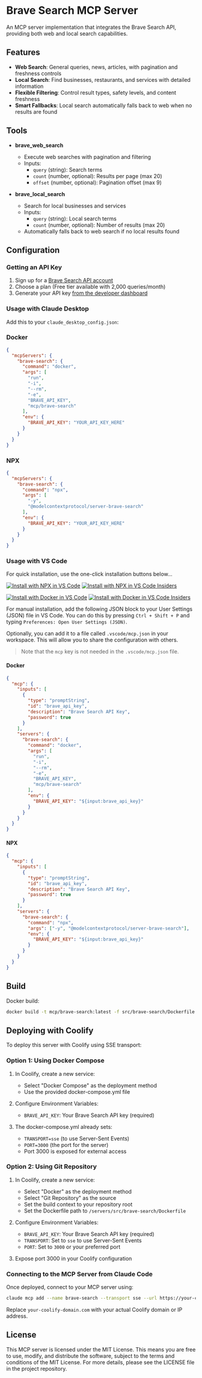 # Brave Search MCP Server

An MCP server implementation that integrates the Brave Search API, providing both web and local search capabilities.

## Features

- **Web Search**: General queries, news, articles, with pagination and freshness controls
- **Local Search**: Find businesses, restaurants, and services with detailed information
- **Flexible Filtering**: Control result types, safety levels, and content freshness
- **Smart Fallbacks**: Local search automatically falls back to web when no results are found

## Tools

- **brave_web_search**

  - Execute web searches with pagination and filtering
  - Inputs:
    - `query` (string): Search terms
    - `count` (number, optional): Results per page (max 20)
    - `offset` (number, optional): Pagination offset (max 9)

- **brave_local_search**
  - Search for local businesses and services
  - Inputs:
    - `query` (string): Local search terms
    - `count` (number, optional): Number of results (max 20)
  - Automatically falls back to web search if no local results found

## Configuration

### Getting an API Key

1. Sign up for a [Brave Search API account](https://brave.com/search/api/)
2. Choose a plan (Free tier available with 2,000 queries/month)
3. Generate your API key [from the developer dashboard](https://api-dashboard.search.brave.com/app/keys)

### Usage with Claude Desktop

Add this to your `claude_desktop_config.json`:

### Docker

```json
{
  "mcpServers": {
    "brave-search": {
      "command": "docker",
      "args": [
        "run",
        "-i",
        "--rm",
        "-e",
        "BRAVE_API_KEY",
        "mcp/brave-search"
      ],
      "env": {
        "BRAVE_API_KEY": "YOUR_API_KEY_HERE"
      }
    }
  }
}
```

### NPX

```json
{
  "mcpServers": {
    "brave-search": {
      "command": "npx",
      "args": [
        "-y",
        "@modelcontextprotocol/server-brave-search"
      ],
      "env": {
        "BRAVE_API_KEY": "YOUR_API_KEY_HERE"
      }
    }
  }
}
```

### Usage with VS Code

For quick installation, use the one-click installation buttons below...

[![Install with NPX in VS Code](https://img.shields.io/badge/VS_Code-NPM-0098FF?style=flat-square&logo=visualstudiocode&logoColor=white)](https://insiders.vscode.dev/redirect/mcp/install?name=brave&inputs=%5B%7B%22type%22%3A%22promptString%22%2C%22id%22%3A%22apiKey%22%7D%5D&config=%7B%22command%22%3A%22npx%22%2C%22args%22%3A%5B%22-y%22%2C%22%40modelcontextprotocol%2Fserver-brave-search%22%5D%2C%22env%22%3A%7B%22BRAVE_API_KEY%22%3A%22%24%7Binput%3Abrave_api_key%7D%22%7D%7D) [![Install with NPX in VS Code Insiders](https://img.shields.io/badge/VS_Code_Insiders-NPM-24bfa5?style=flat-square&logo=visualstudiocode&logoColor=white)](https://insiders.vscode.dev/redirect/mcp/install?name=brave&inputs=%5B%7B%22type%22%3A%22promptString%22%2C%22id%22%3A%22apiKey%22%7D%5D&config=%7B%22command%22%3A%22npx%22%2C%22args%22%3A%5B%22-y%22%2C%22%40modelcontextprotocol%2Fserver-brave-search%22%5D%2C%22env%22%3A%7B%22BRAVE_API_KEY%22%3A%22%24%7Binput%3Abrave_api_key%7D%22%7D%7D&quality=insiders)

[![Install with Docker in VS Code](https://img.shields.io/badge/VS_Code-Docker-0098FF?style=flat-square&logo=visualstudiocode&logoColor=white)](https://insiders.vscode.dev/redirect/mcp/install?name=brave&inputs=%5B%7B%22type%22%3A%22promptString%22%2C%22id%22%3A%22apiKey%22%7D%5D&config=%7B%22command%22%3A%22docker%22%2C%22args%22%3A%5B%22run%22%2C%22-i%22%2C%22--rm%22%2C%22-e%22%2C%22BRAVE_API_KEY%22%2C%22mcp%2Fbrave-search%22%5D%2C%22env%22%3A%7B%22BRAVE_API_KEY%22%3A%22%24%7Binput%3Abrave_api_key%7D%22%7D%7D) [![Install with Docker in VS Code Insiders](https://img.shields.io/badge/VS_Code_Insiders-Docker-24bfa5?style=flat-square&logo=visualstudiocode&logoColor=white)](https://insiders.vscode.dev/redirect/mcp/install?name=brave&inputs=%5B%7B%22type%22%3A%22promptString%22%2C%22id%22%3A%22apiKey%22%7D%5D&config=%7B%22command%22%3A%22docker%22%2C%22args%22%3A%5B%22run%22%2C%22-i%22%2C%22--rm%22%2C%22-e%22%2C%22BRAVE_API_KEY%22%2C%22mcp%2Fbrave-search%22%5D%2C%22env%22%3A%7B%22BRAVE_API_KEY%22%3A%22%24%7Binput%3Abrave_api_key%7D%22%7D%7D&quality=insiders)

For manual installation, add the following JSON block to your User Settings (JSON) file in VS Code. You can do this by pressing `Ctrl + Shift + P` and typing `Preferences: Open User Settings (JSON)`.

Optionally, you can add it to a file called `.vscode/mcp.json` in your workspace. This will allow you to share the configuration with others.

> Note that the `mcp` key is not needed in the `.vscode/mcp.json` file.

#### Docker

```json
{
  "mcp": {
    "inputs": [
      {
        "type": "promptString",
        "id": "brave_api_key",
        "description": "Brave Search API Key",
        "password": true
      }
    ],
    "servers": {
      "brave-search": {
        "command": "docker",
        "args": [
          "run",
          "-i",
          "--rm",
          "-e",
          "BRAVE_API_KEY",
          "mcp/brave-search"
        ],
        "env": {
          "BRAVE_API_KEY": "${input:brave_api_key}"
        }
      }
    }
  }
}
```

#### NPX

```json
{
  "mcp": {
    "inputs": [
      {
        "type": "promptString",
        "id": "brave_api_key",
        "description": "Brave Search API Key",
        "password": true
      }
    ],
    "servers": {
      "brave-search": {
        "command": "npx",
        "args": ["-y", "@modelcontextprotocol/server-brave-search"],
        "env": {
          "BRAVE_API_KEY": "${input:brave_api_key}"
        }
      }
    }
  }
}
```

## Build

Docker build:

```bash
docker build -t mcp/brave-search:latest -f src/brave-search/Dockerfile .
```

## Deploying with Coolify

To deploy this server with Coolify using SSE transport:

### Option 1: Using Docker Compose

1. In Coolify, create a new service:
   - Select "Docker Compose" as the deployment method
   - Use the provided docker-compose.yml file

2. Configure Environment Variables:
   - `BRAVE_API_KEY`: Your Brave Search API key (required)

3. The docker-compose.yml already sets:
   - `TRANSPORT=sse` (to use Server-Sent Events)
   - `PORT=3000` (the port for the server)
   - Port 3000 is exposed for external access

### Option 2: Using Git Repository

1. In Coolify, create a new service:
   - Select "Docker" as the deployment method
   - Select "Git Repository" as the source
   - Set the build context to your repository root
   - Set the Dockerfile path to `/servers/src/brave-search/Dockerfile`

2. Configure Environment Variables:
   - `BRAVE_API_KEY`: Your Brave Search API key (required)
   - `TRANSPORT`: Set to `sse` to use Server-Sent Events
   - `PORT`: Set to `3000` or your preferred port

3. Expose port 3000 in your Coolify configuration

### Connecting to the MCP Server from Claude Code

Once deployed, connect to your MCP server using:

```bash
claude mcp add --name brave-search --transport sse --url https://your-coolify-domain.com:3000
```

Replace `your-coolify-domain.com` with your actual Coolify domain or IP address.

## License

This MCP server is licensed under the MIT License. This means you are free to use, modify, and distribute the software, subject to the terms and conditions of the MIT License. For more details, please see the LICENSE file in the project repository.
